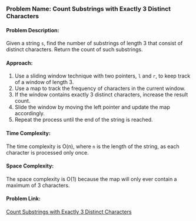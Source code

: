 ### Problem Name: Count Substrings with Exactly 3 Distinct Characters

#### Problem Description:

Given a string `s`, find the number of substrings of length 3 that consist of distinct characters. Return the count of such substrings.

#### Approach:

1. Use a sliding window technique with two pointers, `l` and `r`, to keep track of a window of length 3.
2. Use a map to track the frequency of characters in the current window.
3. If the window contains exactly 3 distinct characters, increase the result count.
4. Slide the window by moving the left pointer and update the map accordingly.
5. Repeat the process until the end of the string is reached.

#### Time Complexity:

The time complexity is O(n), where `n` is the length of the string, as each character is processed only once.

#### Space Complexity:

The space complexity is O(1) because the map will only ever contain a maximum of 3 characters.

#### Problem Link:

[Count Substrings with Exactly 3 Distinct Characters](https://leetcode.com/problems/count-substrings-with-exactly-3-distinct-characters/)
